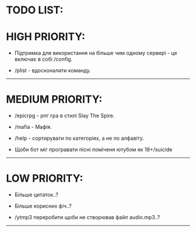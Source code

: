 # TODO LIST:

# HIGH PRIORITY:

+ Підтримка для використання на більше чим одному сервері - це включає в собі /config.

+ /plist - вдосконалити команду.

----------------------------------

# MEDIUM PRIORITY:

+ /epicrpg - рпг гра в стилі Slay The Spire.

+ /mafia - Мафія.

+ /help - сортирувати по категоріях, а не по алфавіту.

+ Щоби бот міг програвати пісні поміченя ютубом як 18+/suicide

----------------------------------

# LOW PRIORITY:

+ Більше цитаток..?

+ Більше корисних фіч..?

+ /ytmp3 переробити щоби не створював файл audio.mp3..?

-----------------------------------